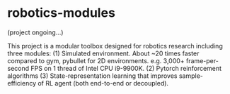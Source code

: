 # robotics-modules

(project ongoing...)

This project is a modular toolbox designed for robotics research including three modules: (1) Simulated environment. About ~20 times faster compared to gym, pybullet for 2D environments. e.g. 3,000+ frame-per-second FPS on 1 thread of Intel CPU i9-9900K. (2) Pytorch reinforcement algorithms (3) State-representation learning that improves sample-efficiency of RL agent (both end-to-end or decoupled). 



